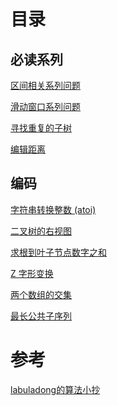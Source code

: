 <!--
 * @Author: taobo
 * @Date: 2020-10-28 11:37:00
 * @LastEditTime: 2020-11-08 11:06:41
-->
# 目录
## 必读系列  
[区间相关系列问题](./markdown/区间问题.md)  

[滑动窗口系列问题](./markdown/SlidingWindow.md)

[寻找重复的子树](./markdown/findDuplicateSubtrees.md)  

[编辑距离](./markdown/minDistance.md)  

## 编码  

[字符串转换整数 (atoi)](./code/myAtoi.cpp)  

[二叉树的右视图](./code/rightSideView.cpp)    

[求根到叶子节点数字之和](./code/sumNumbers.cpp)  

[Z 字形变换](./code/convertZshp.md)    

[两个数组的交集](./code/intersection.py)    

[最长公共子序列](./code/lcs.py)

# 参考
[labuladong的算法小抄](https://labuladong.gitbook.io/algo/)  
